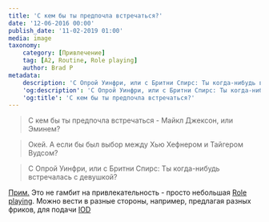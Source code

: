 ```yaml
---
title: 'С кем бы ты предпочла встречаться?'
date: '12-06-2016 00:00'
publish_date: '11-02-2019 01:00'
media: image
taxonomy:
    category: [Привлечение]
    tag: [A2, Routine, Role playing]
    author: Brad P
metadata:
    description: 'С Опрой Уинфри, или с Бритни Спирс: Ты когда-нибудь встречалась с девушкой?'
    'og:description': 'С Опрой Уинфри, или с Бритни Спирс: Ты когда-нибудь встречалась с девушкой?'
    'og:title': 'С кем бы ты предпочла встречаться?'
---
```


> С кем бы ты предпочла встречаться - Майкл Джексон, или Эминем?

> Окей. А если бы был выбор между Хью Хефнером и Тайгером Вудсом?

> С Опрой Уинфри, или с Бритни Спирс: Ты когда-нибудь встречалась с девушкой?

[Прим.](/players/dmitry-yakushev "Dmitry Yakushev") Это не гамбит на привлекательность - просто небольшая [Role playing](/taxonomy?name=tag&val=Role%20playing). Можно вести в разные стороны, например, предлагая разных фриков, для подачи [IOD](/taxonomy?name=tag&val=IOD)